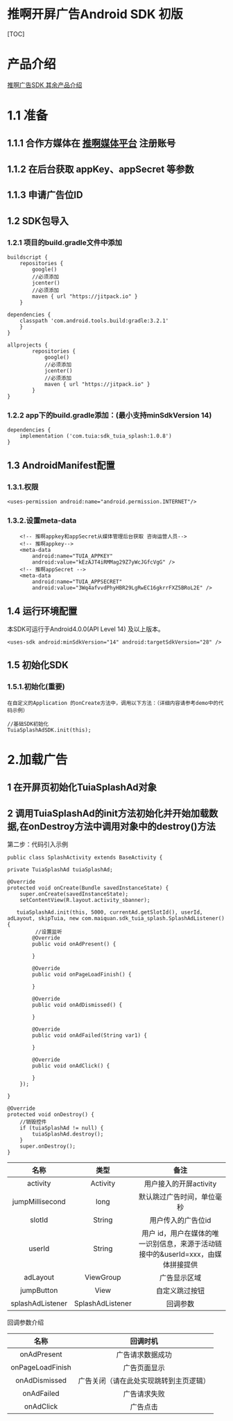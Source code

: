 
# 推啊开屏广告Android SDK 初版

[TOC]

# 产品介绍

   [推啊广告SDK 其余产品介绍](https://yun.duiba.com.cn/tuia/sdk/推啊SDK介绍.pdf) 


# 1.1 准备

## 1.1.1 合作方媒体在 [推啊媒体平台](https://ssp.tuia.cn) 注册账号
## 1.1.2 在后台获取 appKey、appSecret 等参数
## 1.1.3 申请广告位ID

## 1.2 SDK包导入

### 1.2.1 项目的build.gradle文件中添加

    buildscript {
        repositories {
            google()
            //必须添加
            jcenter()
            //必须添加
            maven { url "https://jitpack.io" }
        }
        
    dependencies {
        classpath 'com.android.tools.build:gradle:3.2.1'
        }
    }
    
    allprojects {
            repositories {
                google()
                //必须添加
                jcenter()
                //必须添加
                maven { url "https://jitpack.io" }
            }
    }

### 1.2.2 app下的build.gradle添加：(最小支持minSdkVersion 14)

    dependencies {
        implementation ('com.tuia:sdk_tuia_splash:1.0.8')
    }

## 1.3 AndroidManifest配置

### 1.3.1.权限

 
    <uses-permission android:name="android.permission.INTERNET"/>
   

### 1.3.2.设置meta-data

        <!-- 推啊appkey和appSecret从媒体管理后台获取 咨询运营人员-->
        <!-- 推啊appkey-->
        <meta-data
            android:name="TUIA_APPKEY"
            android:value="kEzAJT4iRMMag29Z7yWcJGfcVgG" />
        <!-- 推啊appSecret -->
        <meta-data
            android:name="TUIA_APPSECRET"
            android:value="3Wq4afvvdPhyHBR29LgRwEC16gkrrFXZ5BRoL2E" />

## 1.4 运行环境配置
本SDK可运行于Android4.0.0(API Level 14) 及以上版本。

    <uses-sdk android:minSdkVersion="14" android:targetSdkVersion="28" />

## 1.5 初始化SDK

### 1.5.1.初始化(重要)

    在自定义的Application 的onCreate方法中，调用以下方法：（详细内容请参考demo中的代码示例）
    
    //基础SDK初始化
    TuiaSplashAdSDK.init(this);

# 2.加载广告 

## 1 在开屏页初始化TuiaSplashAd对象

## 2 调用TuiaSplashAd的init方法初始化并开始加载数据,在onDestroy方法中调用对象中的destroy()方法


第二步：代码引入示例

    public class SplashActivity extends BaseActivity {
    
    private TuiaSplashAd tuiaSplashAd;
    
    @Override
    protected void onCreate(Bundle savedInstanceState) {
        super.onCreate(savedInstanceState);
        setContentView(R.layout.activity_sbanner);
      
       tuiaSplashAd.init(this, 5000, currentAd.getSlotId(), userId, adLayout, skipTuia, new com.maiquan.sdk_tuia_splash.SplashAdListener() {
             //设置监听
            @Override
            public void onAdPresent() {
            
            }
    
            @Override
            public void onPageLoadFinish() {
            
            }
            
            @Override
            public void onAdDismissed() {
              
            }
    
            @Override
            public void onAdFailed(String var1) {
              
            }
    
            @Override
            public void onAdClick() {
            
            }
        });
    
    }
    
    @Override
    protected void onDestroy() {
        //销毁控件
        if (tuiaSplashAd != null) {
            tuiaSplashAd.destroy();
        }
        super.onDestroy();
    }

| 名称 | 类型 | 备注 |
| :---------------------: | :---------------------: | :----------------------: |
| activity | Activity | 用户接入的开屏activity |
| jumpMillisecond | long | 默认跳过广告时间，单位毫秒 |
| slotId | String | 用户传入的广告位id |
| userId | String | 用户 id，用户在媒体的唯一识别信息，来源于活动链接中的&userId=xxx，由媒体拼接提供 |
| adLayout | ViewGroup |广告显示区域 |
| jumpButton | View | 自定义跳过按钮 |
| splashAdListener | SplashAdListener | 回调参数 |

回调参数介绍

| 名称 | 回调时机 |
| :---------------------: | :---------------------: |
| onAdPresent | 广告请求数据成功 |
| onPageLoadFinish | 广告页面显示 |
| onAdDismissed | 广告关闭（请在此处实现跳转到主页逻辑） |
| onAdFailed | 广告请求失败 |
| onAdClick | 广告点击 |

